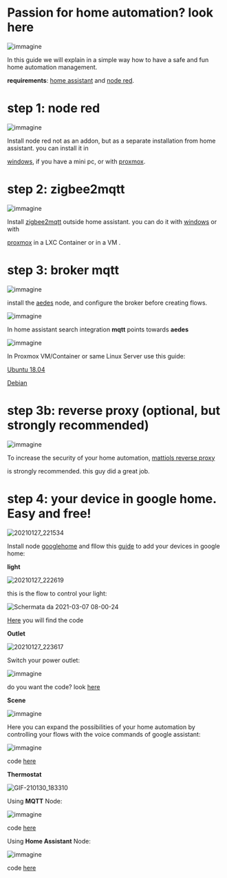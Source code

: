 # Passion for home automation? look here

![immagine](https://user-images.githubusercontent.com/68069659/105637074-c5531480-5e6b-11eb-87ab-532952ba2198.png)

In this guide we will explain in a simple way how to have a safe and fun home automation management.

**requirements**: [home assistant](https://www.home-assistant.io/) and [node red](https://nodered.org/).

# step 1: node red

![immagine](https://user-images.githubusercontent.com/68069659/105636982-3cd47400-5e6b-11eb-95ea-3b91686dbdfd.png)

Install node red not as an addon, but as a separate installation from home assistant. you can install it in 

[windows](https://nodered.org/docs/getting-started/windows), if you have a mini pc, or with [proxmox](https://nodered.org/docs/getting-started/local).

# step 2: zigbee2mqtt

![immagine](https://user-images.githubusercontent.com/68069659/105637572-8bcfd880-5e6e-11eb-89a3-22ab72d7e355.png)

Install [zigbee2mqtt](https://www.zigbee2mqtt.io/) outside home assistant. you can do it with [windows](https://www.zigbee2mqtt.io/information/windows.html) or with 

[proxmox](https://www.zigbee2mqtt.io/getting_started/running_zigbee2mqtt.html) in a LXC Container or in a VM .

# step 3: broker mqtt

![immagine](https://user-images.githubusercontent.com/68069659/105637829-be2e0580-5e6f-11eb-9cc6-87c9c9ac58f5.png)

install the [aedes](https://flows.nodered.org/node/node-red-contrib-aedes) node, and configure the broker before creating flows.

![immagine](https://user-images.githubusercontent.com/68069659/105637962-75c31780-5e70-11eb-85cd-b02a251ae9ef.png)

In home assistant search integration **mqtt**  points towards **aedes**

![immagine](https://user-images.githubusercontent.com/68069659/105638095-2b8e6600-5e71-11eb-9e69-dc713c243405.png)

In Proxmox VM/Container or same Linux Server use this guide:

[Ubuntu 18.04](https://github.com/william89731/passion-for-home-automation/blob/main/Install%20Mosquitto%20Broker%20Ubuntu%2018.pdf)

[Debian](https://github.com/william89731/passion-for-home-automation/blob/main/Install%20Mosquitto%20Broker%20in%20Debian%20Linux.pdf)

# step 3b: reverse proxy (optional, but strongly recommended)

![immagine](https://user-images.githubusercontent.com/68069659/105638263-064e2780-5e72-11eb-86f5-92418370e904.png)

To increase the security of your home automation, [mattiols reverse proxy](https://github.com/andrea-mattioli/mattiols_hassio_repository/tree/master/mattiols_reverse_proxy) 

is strongly recommended. this guy did a great job.

# step 4: your device in google home. Easy and free!


![20210127_221534](https://user-images.githubusercontent.com/68069659/106055336-82a06f00-60ed-11eb-8ec9-6b4bb6917a9c.gif)

Install node [googlehome](https://flows.nodered.org/node/node-red-contrib-googlehome) and fllow this [guide](https://googlehome.hardill.me.uk/docs) to add your devices in google home:

**light**

![20210127_222619](https://user-images.githubusercontent.com/68069659/110232158-6e396880-7f1c-11eb-91e0-e8e01aa868dd.gif)

this is the flow to control your light: 

![Schermata da 2021-03-07 08-00-24](https://user-images.githubusercontent.com/68069659/110232013-54e3ec80-7f1b-11eb-936c-692e8bd0fcca.png)

[Here](https://github.com/william89731/passion-for-home-automation/blob/main/flows.json) you will find the code

**Outlet**

![20210127_223617](https://user-images.githubusercontent.com/68069659/106057761-b7fa8c00-60f0-11eb-8ade-fba82faadd50.gif)

Switch your power outlet:

![immagine](https://user-images.githubusercontent.com/68069659/106058354-6b638080-60f1-11eb-955f-df26e3b25905.png)

do you want the code? look [here](https://github.com/william89731/passion-for-home-automation/blob/main/outlet.json)

**Scene**

![immagine](https://user-images.githubusercontent.com/68069659/106324701-e657a300-6279-11eb-8208-ed2d9caaa462.png)

Here you can expand the possibilities of your home automation by controlling your flows with the voice commands of google assistant:

![immagine](https://user-images.githubusercontent.com/68069659/106324866-2cad0200-627a-11eb-8fa9-574cd1b20903.png)

code [here](https://github.com/william89731/passion-for-home-automation/blob/main/scena.json)



**Thermostat**

![GIF-210130_183310](https://user-images.githubusercontent.com/48765677/106363859-6853d480-632b-11eb-9d88-8f34869c8478.gif)

Using **MQTT** Node:

![immagine](https://user-images.githubusercontent.com/68069659/106365504-64797f80-6336-11eb-8c42-3af578a66abf.png)

code [here](https://github.com/william89731/passion-for-home-automation/blob/main/ClimateMQTT.json)

Using **Home Assistant** Node:

![immagine](https://user-images.githubusercontent.com/68069659/106365577-c4702600-6336-11eb-8b2e-8f509796a9f5.png)

code [here](https://github.com/william89731/passion-for-home-automation/blob/main/Climate_HA_node.json)
















